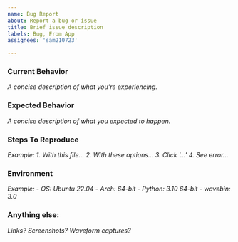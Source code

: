 ```yaml
---
name: Bug Report
about: Report a bug or issue
title: Brief issue description
labels: Bug, From App
assignees: 'sam210723'

---
```


### Current Behavior
*A concise description of what you're experiencing.*


### Expected Behavior
*A concise description of what you expected to happen.*


### Steps To Reproduce
*Example:*
*1. With this file...*
*2. With these options...*
*3. Click '...'*
*4. See error...*


### Environment
*Example:*
*- OS: Ubuntu 22.04*
*- Arch: 64-bit*
*- Python: 3.10 64-bit*
*- wavebin: 3.0*


### Anything else:
*Links? Screenshots? Waveform captures?*
